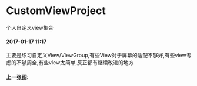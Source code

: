 # CustomViewProject
个人自定义view集合  
#### 2017-01-17 11:17 
主要是练习自定义View/ViewGroup,有些View对于屏幕的适配不够好,有些view考虑的不够周全,有些view太简单,反正都有继续改进的地方  
#### 上一张图:  
